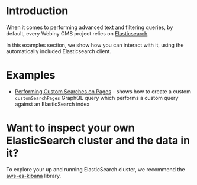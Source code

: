 # Introduction

When it comes to performing advanced text and filtering queries, by default, every Webiny CMS project relies on [Elasticsearch](https://www.elastic.co/elasticsearch/).

In this examples section, we show how you can interact with it, using the automatically included Elasticsearch client.

# Examples

- [Performing Custom Searches on Pages](pages-custom-search) - shows how to create a custom `customSearchPages` GraphQL query which performs a custom query against an ElasticSearch index

# Want to inspect your own ElasticSearch cluster and the data in it?

To explore your up and running ElasticSearch cluster, we recommend the [aws-es-kibana](https://www.npmjs.com/package/aws-es-kibana) library.

